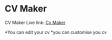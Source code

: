 # CV Maker
CV Maker Live link:  <a href="https://rashel68.github.io/cv-maker/">Cv Maker</a>

*You can edit your cv
*you can customise you cv
